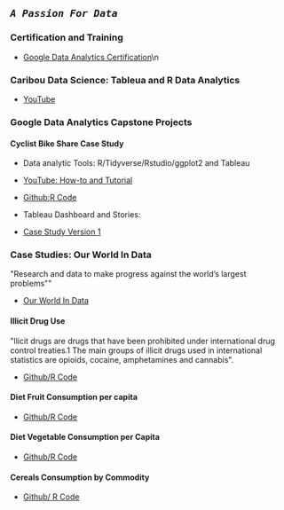 ## *`A Passion For Data`*


### Certification and Training
* [Google Data Analytics Certification](https://www.coursera.org/account/accomplishments/certificate/YXGPH2GLJ9DG)\n


### Caribou Data Science: Tableua and R Data Analytics

* [YouTube](https://www.youtube.com/channel/UCEYlsdkxG4hY6c5-5d3gxCw)

### Google Data Analytics Capstone Projects
#### Cyclist Bike Share Case Study
* Data analytic Tools: R/Tidyverse/Rstudio/ggplot2 and Tableau
* [YouTube: How-to and Tutorial](https://youtube.com/playlist?list=PLnBliEe9L853Rrts3QKXzf-RL49uuTa57)

* [Github:R Code](https://github.com/davidjayjackson/CyclisticBikeShare)
* Tableau Dashboard and Stories: 
* [Case Study Version 1](https://public.tableau.com/views/Book1CyclisticBikeShare/StoryCyclisticBikeShare?:language=en-US&:display_count=n&:origin=viz_share_link)

### Case Studies: Our World In Data
"Research and data to make progress against the world’s largest problems""

* [Our World In Data](http://ourworldindata.org)

#### Illicit Drug Use
"llicit drugs are drugs that have been prohibited under international drug control treaties.1 The main groups of illicit drugs used in international statistics are opioids, cocaine, amphetamines and cannabis". 

* [Github/R Code](https://github.com/davidjayjackson/OWID-illicit-drug-use)

#### Diet Fruit Consumption per capita

* [Github/R Code](https://github.com/davidjayjackson/OWID-diet-fruit-per-capita)

#### Diet Vegetable Consumption per Capita

* [Github/R Code](https://github.com/davidjayjackson/OWID-diet-vegetable-per-capita)

#### Cereals Consumption by Commodity

* [Github/ R Code](https://github.com/davidjayjackson/OWID-cereals-by-commodity)
